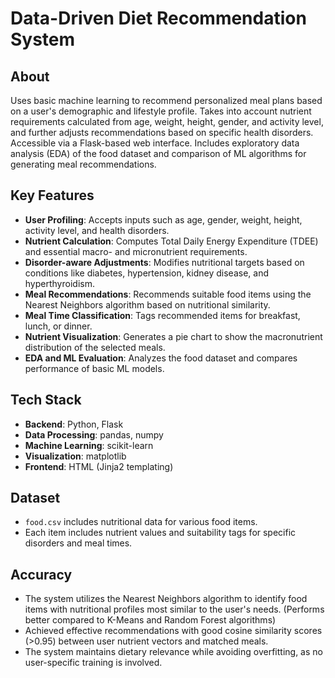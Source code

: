 # Data-Driven Diet Recommendation System

## About
Uses basic machine learning to recommend personalized meal plans based on a user's demographic and lifestyle profile. Takes into account nutrient requirements calculated from age, weight, height, gender, and activity level, and further adjusts recommendations based on specific health disorders. Accessible via a Flask-based web interface. Includes exploratory data analysis (EDA) of the food dataset and comparison of ML algorithms for generating meal recommendations.


## Key Features
- **User Profiling**: Accepts inputs such as age, gender, weight, height, activity level, and health disorders.
- **Nutrient Calculation**: Computes Total Daily Energy Expenditure (TDEE) and essential macro- and micronutrient requirements.
- **Disorder-aware Adjustments**: Modifies nutritional targets based on conditions like diabetes, hypertension, kidney disease, and hyperthyroidism.
- **Meal Recommendations**: Recommends suitable food items using the Nearest Neighbors algorithm based on nutritional similarity.
- **Meal Time Classification**: Tags recommended items for breakfast, lunch, or dinner.
- **Nutrient Visualization**: Generates a pie chart to show the macronutrient distribution of the selected meals.
- **EDA and ML Evaluation**: Analyzes the food dataset and compares performance of basic ML models.


## Tech Stack
- **Backend**: Python, Flask
- **Data Processing**: pandas, numpy
- **Machine Learning**: scikit-learn
- **Visualization**: matplotlib
- **Frontend**: HTML (Jinja2 templating)


## Dataset
- `food.csv` includes nutritional data for various food items.
- Each item includes nutrient values and suitability tags for specific disorders and meal times.
  

## Accuracy 
- The system utilizes the Nearest Neighbors algorithm to identify food items with nutritional profiles most similar to the user's needs. (Performs better compared to K-Means and Random Forest algorithms)
- Achieved effective recommendations with good cosine similarity scores (>0.95) between user nutrient vectors and matched meals.
- The system maintains dietary relevance while avoiding overfitting, as no user-specific training is involved.

